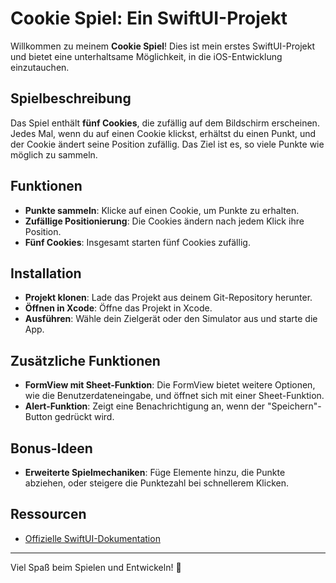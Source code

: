 # Cookie Spiel: Ein SwiftUI-Projekt

Willkommen zu meinem **Cookie Spiel**! Dies ist mein erstes SwiftUI-Projekt und bietet eine unterhaltsame Möglichkeit, in die iOS-Entwicklung einzutauchen.

## Spielbeschreibung

Das Spiel enthält **fünf Cookies**, die zufällig auf dem Bildschirm erscheinen. Jedes Mal, wenn du auf einen Cookie klickst, erhältst du einen Punkt, und der Cookie ändert seine Position zufällig. Das Ziel ist es, so viele Punkte wie möglich zu sammeln.

## Funktionen

- **Punkte sammeln**: Klicke auf einen Cookie, um Punkte zu erhalten.
- **Zufällige Positionierung**: Die Cookies ändern nach jedem Klick ihre Position.
- **Fünf Cookies**: Insgesamt starten fünf Cookies zufällig.

## Installation

- **Projekt klonen**: Lade das Projekt aus deinem Git-Repository herunter.
- **Öffnen in Xcode**: Öffne das Projekt in Xcode.
- **Ausführen**: Wähle dein Zielgerät oder den Simulator aus und starte die App.

## Zusätzliche Funktionen

- **FormView mit Sheet-Funktion**: Die FormView bietet weitere Optionen, wie die Benutzerdateneingabe, und öffnet sich mit einer Sheet-Funktion.
- **Alert-Funktion**: Zeigt eine Benachrichtigung an, wenn der "Speichern"-Button gedrückt wird.

## Bonus-Ideen

- **Erweiterte Spielmechaniken**: Füge Elemente hinzu, die Punkte abziehen, oder steigere die Punktezahl bei schnellerem Klicken.

## Ressourcen

- [Offizielle SwiftUI-Dokumentation](https://developer.apple.com/documentation/swiftui)

---

Viel Spaß beim Spielen und Entwickeln! 🎉

